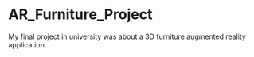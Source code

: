 # AR_Furniture_Project
My final project in university was about a 3D furniture augmented reality application.
